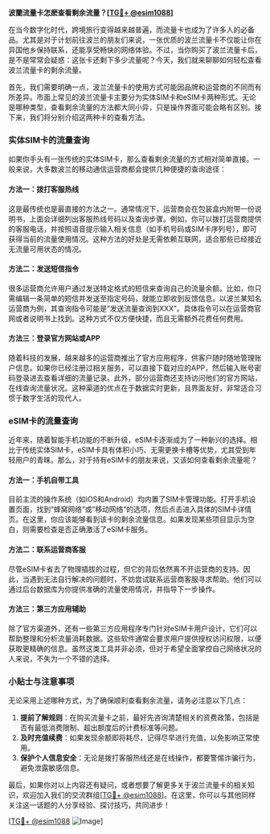 **波蘭流量卡怎麽查看剩余流量？[[TG💪+ @esim1088](https://t.me/s/esim1088)]**

在当今数字化时代，跨境旅行变得越来越普遍，而流量卡也成为了许多人的必备品。尤其是对于计划前往波兰的朋友们来说，一张优质的波兰流量卡不仅能让你在异国他乡保持联系，还能享受畅快的网络体验。不过，当你购买了波兰流量卡后，是不是常常会疑惑：这张卡还剩下多少流量呢？今天，我们就来聊聊如何轻松查看波兰流量卡的剩余流量。

首先，我们需要明确一点，波兰流量卡的使用方式可能因品牌和运营商的不同而有所差异。市面上常见的波兰流量卡主要分为实体SIM卡和eSIM卡两种形式。无论是哪种类型，查看剩余流量的方法都大同小异，只是操作界面可能会略有区别。接下来，我们将分别介绍这两种卡的查看方法。

### 实体SIM卡的流量查询

如果你手头有一张传统的实体SIM卡，那么查看剩余流量的方式相对简单直接。一般来说，大多数波兰的移动通信运营商都会提供几种便捷的查询途径：

#### 方法一：拨打客服热线
这是最传统也是最直接的方法之一。通常情况下，运营商会在包装盒内附带一份说明书，上面会详细列出客服热线号码以及查询步骤。例如，你可以拨打运营商提供的客服电话，并按照语音提示输入相关信息（如手机号码或SIM卡序列号），即可获得当前的流量使用情况。这种方法的好处是无需依赖互联网，适合那些已经接近无流量可用状态的情况。

#### 方法二：发送短信指令
很多运营商允许用户通过发送特定格式的短信来查询自己的流量余额。比如，你只需编辑一条简单的短信并发送至指定号码，就能立即收到反馈信息。以波兰某知名运营商为例，其查询指令可能是“发送流量查询到XXX”。具体指令可以在运营商官网或者说明书上找到。这种方式不仅方便快捷，而且无需额外花费任何费用。

#### 方法三：登录官方网站或APP
随着科技的发展，越来越多的运营商推出了官方应用程序，供客户随时随地管理账户信息。如果你已经注册过相关服务，可以直接下载对应的APP，然后输入账号密码登录进去查看详细的流量记录。此外，部分运营商还支持访问他们的官方网站，在线查询流量状况。这种渠道的优点在于数据实时更新，且界面友好，非常适合习惯于数字生活的现代人。

### eSIM卡的流量查询

近年来，随着智能手机功能的不断升级，eSIM卡逐渐成为了一种新兴的选择。相比于传统实体SIM卡，eSIM卡具有体积小巧、无需更换卡槽等优势，尤其受到年轻用户的青睐。那么，对于持有eSIM卡的朋友来说，又该如何查看剩余流量呢？

#### 方法一：手机自带工具
目前主流的操作系统（如iOS和Android）均内置了SIM卡管理功能。打开手机设置页面，找到“蜂窝网络”或“移动网络”的选项，然后点击进入具体的SIM卡详情页。在这里，你应该能够看到该卡的剩余流量信息。如果发现某些项目显示为空白，则需要检查是否正确激活了eSIM卡服务。

#### 方法二：联系运营商客服
尽管eSIM卡省去了物理插拔的过程，但它的背后依然离不开运营商的支持。因此，当遇到无法自行解决的问题时，不妨尝试联系运营商客服寻求帮助。他们可以通过后台数据库为你提供准确的流量使用情况，并指导下一步操作。

#### 方法三：第三方应用辅助
除了官方渠道外，还有一些第三方应用程序专门针对eSIM卡用户设计，它们可以帮助整理和分析流量消耗数据。这些软件通常会要求用户提供授权访问权限，以便获取更精确的信息。虽然这类工具并非必须，但对于希望全面掌控自己网络状况的人来说，不失为一个不错的选择。

### 小贴士与注意事项

无论采用上述哪种方式，为了确保顺利查看剩余流量，请务必注意以下几点：
1. **提前了解规则**：在购买流量卡之前，最好先咨询清楚相关的资费政策，包括是否有最低消费限制、超出额度后的计费标准等问题。
2. **及时充值续费**：如果发现余额即将耗尽，记得尽早进行充值，以免影响正常使用。
3. **保护个人信息安全**：无论是拨打客服热线还是在线操作，都要警惕诈骗行为，避免泄露敏感信息。

最后，如果你对以上内容还有疑问，或者想要了解更多关于波兰流量卡的相关知识，欢迎加入我们的交流群组[[TG💪+ @esim1088](https://t.me/s/esim1088)]。在这里，你可以与其他同样关注这一话题的人分享经验、探讨技巧，共同进步！

[[TG💪+ @esim1088](https://t.me/s/esim1088) ![Image](https://i.postimg.cc/4NQfJmqS/Snipaste-2025-05-13-00-14-12.png)]